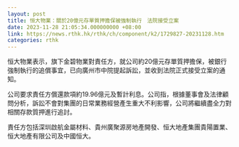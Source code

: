 ```yaml
---
layout: post
title: 恒大物業：關於20億元存單質押擔保被強制執行　法院接受立案　
date: 2023-11-28 21:05:34.000000000 +08:00
link: https://news.rthk.hk/rthk/ch/component/k2/1729827-20231128.htm
categories: rthk
---
```


恒大物業表示，旗下金碧物業對責任方，就公司約20億元存單質押擔保，被銀行強制執行的追償事宜，已向廣州市中院提起訴訟，並收到法院正式接受立案的通知。

公司要求責任方償還款項約19.96億元及暫計利息。公司指，根據董事會及法律顧問分析，訴訟不會對集團的日常業務經營產生重大不利影響，公司將繼續盡全力對相關存款質押進行追討。

責任方包括深圳啟航金屬材料、貴州廣聚源房地產開發、恒大地產集團貴陽置業、恒大地產有限公司及中國恒大。
